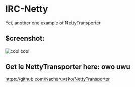 # IRC-Netty
Yet, another one example of NettyTransporter
## $creenshot:
![cool cool](https://i.imgur.com/QlgcfME.png)
## Get le NettyTransporter here: owo uwu
https://github.com/Nacharuvsko/NettyTransporter
